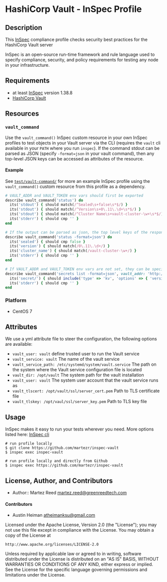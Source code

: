 # HashiCorp Vault - InSpec Profile

## Description

This [InSpec](https://github.com/chef/inspec) compliance profile checks security best practices for the HashiCorp Vault server

InSpec is an open-source run-time framework and rule language used to specify compliance, security, and policy requirements for testing any node in your infrastructure.

## Requirements

* at least [InSpec](http://inspec.io/) version 1.38.8
* [HashiCorp Vault](https://www.vaultproject.io/downloads.html)

## Resources

### `vault_command`

Use the `vault_command()` InSpec custom resource in your own InSpec profiles to test objects in your Vault server via the CLI (requires the `vault` cli available in your `PATH` where you run `inspec`). If the command stdout can be parsed as JSON (specify `-format=json` in your vault command), then any top-level JSON keys can be accessed as attributes of the resource.

#### Example

See [`test/vault-command/`](test/vault-command/) for more an example InSpec profile using the `vault_command()` custom resource from this profile as a dependency.

```ruby
# VAULT_ADDR and VAULT_TOKEN env vars should first be exported
describe vault_command('status') do
  its('stdout') { should match(/^Sealed\s+false\s*$/) }
  its('stdout') { should match(/^Version\s+0\.11\.\d+\s*$/) }
  its('stdout') { should match(/^Cluster Name\s+vault-cluster-\w+\s*$/) }
  its('stderr') { should cmp '' }
end

# If the output can be parsed as json, the top level keys of the response are available
describe vault_command('status -format=json') do
  its('sealed') { should cmp false }
  its('version') { should match(/0\.11\.\d+/) }
  its('cluster_name') { should match(/vault-cluster-\w+/) }
  its('stderr') { should cmp '' }
end

# If VAULT_ADDR and VAULT_TOKEN env vars are not set, they can be specified in vault_command()
describe vault_command('secrets list -format=json', vault_addr: 'http://localhost:8200', vault_token: 'root-token') do
  its('secret/') { should include('type' => 'kv', 'options' => { 'version' => '2' }) }
  its('stderr') { should cmp '' }
end
```

### Platform

- CentOS 7

## Attributes

We use a yml attribute file to steer the configuration, the following options are available:

  * `vault_user: vault`
    define trusted user to run the Vault service
  * `vault_service: vault`
    The name of the vault service
  * `vault_service_path: /etc/systemd/system/vault.service`
    The path on the system where the Vault service configuration file is located
  * `vault_dir: /opt/vault`
    The system path for the vault installation
  * `vault_user: vault`
    The system user account that the vault service runs as
  * `vault_tlscert: /opt/vault/ssl/server_cert.pem`
    Path to TLS certificate file
  * `vault_tlskey: /opt/vaul/ssl/server_key.pem`
    Path to TLS key file

## Usage

InSpec makes it easy to run your tests wherever you need. More options listed here: [InSpec cli](http://inspec.io/docs/reference/cli/)

```
# run profile locally
$ git clone https://github.com/martezr/inspec-vault
$ inspec exec inspec-vault

# run profile locally and directly from Github
$ inspec exec https://github.com/martezr/inspec-vault
```

## License, Author, and Contributors

* Author:: Martez Reed <martez.reed@greenreedtech.com>

#### Contributors

- Austin Heiman <atheimanksu@gmail.com>

Licensed under the Apache License, Version 2.0 (the "License");
you may not use this file except in compliance with the License.
You may obtain a copy of the License at

    http://www.apache.org/licenses/LICENSE-2.0

Unless required by applicable law or agreed to in writing, software
distributed under the License is distributed on an "AS IS" BASIS,
WITHOUT WARRANTIES OR CONDITIONS OF ANY KIND, either express or implied.
See the License for the specific language governing permissions and
limitations under the License.
